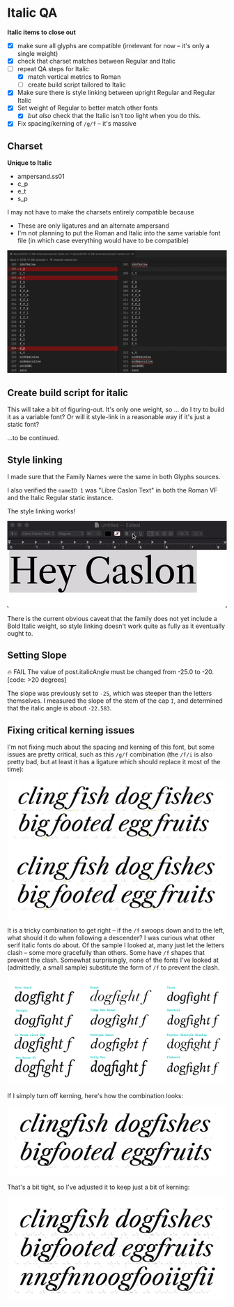 # Italic QA

**Italic items to close out**
- [x] make sure all glyphs are compatible (irrelevant for now – it's only a single weight)
- [x] check that charset matches between Regular and Italic
- [ ] repeat QA steps for Italic
  - [x] match vertical metrics to Roman
  - [ ] create build script tailored to Italic
- [x] Make sure there is style linking between upright Regular and Regular Italic
- [x] Set weight of Regular to better match other fonts
  - [x] *but also* check that the Italic isn't too light when you do this.
- [x] Fix spacing/kerning of `/g/f` – it's massive

## Charset

**Unique to Italic**
- ampersand.ss01
- c_p
- e_t
- s_p

I may not have to make the charsets entirely compatible because 
- These are only ligatures and an alternate ampersand
- I'm not planning to put the Roman and Italic into the same variable font file (in which case everything would have to be compatible)

![](assets/2018-11-08-18-43-40.png)


## Create build script for italic

This will take a bit of figuring-out. It's only one weight, so ... do I try to build it as a variable font? Or will it style-link in a reasonable way if it's just a static font?

...to be continued.


## Style linking

I made sure that the Family Names were the same in both Glyphs sources.

I also verified the `nameID 1` was "Libre Caslon Text" in both the Roman VF and the Italic Regular static instance.

The style linking works!

![](assets/italic-style-linking.gif)

There is the current obvious caveat that the family does not yet include a Bold Italic weight, so style linking doesn't work quite as fully as it eventually ought to. 

## Setting Slope

🔥 FAIL The value of post.italicAngle must be changed from -25.0 to -20. [code: >20 degrees]

The slope was previously set to `-25`, which was steeper than the letters themselves. I measured the slope of the stem of the cap `I`, and determined that the italic angle is about `-22.583`.

## Fixing critical kerning issues

I'm not fixing much about the spacing and kerning of this font, but some issues are pretty critical, such as this `/g/f` combination (the `/f/i` is also pretty bad, but at least it has a ligature which should replace it most of the time):

![](assets/2018-11-21-12-27-00.png)
![](assets/2018-11-21-12-26-39.png)

It is a tricky combination to get right – if the `/f` swoops down and to the left, what should it do when following a descender? I was curious what other serif italic fonts do about. Of the sample I looked at, many just let the letters clash – some more gracefully than others. Some have `/f` shapes that prevent the clash. Somewhat surprisingly, none of the fonts I've looked at (admittedly, a small sample) substitute the form of `/f` to prevent the clash. 

![](assets/2018-11-21-12-24-35.png)

If I simply turn off kerning, here's how the combination looks:

![](assets/2018-11-21-12-28-28.png)

That's a bit tight, so I've adjusted it to keep just a bit of kerning:

![](assets/2018-11-21-12-32-56.png)
